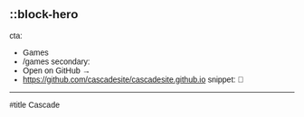 ::block-hero
---
cta:
  - Games
  - /games
secondary:
  - Open on GitHub →
  - https://github.com/cascadesite/cascadesite.github.io
snippet: 🌊
---
#title
Cascade

<div id="phrase-container"></div>

<script src="/scripts.js"></script>

<style>
    body {
        font-family: 'Quicksand', sans-serif;
    }
</style>
